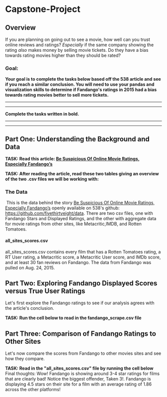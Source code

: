 # Capstone-Project
## Overview

If you are planning on going out to see a movie, how well can you trust online reviews and ratings? *Especially* if the same company showing the 
rating *also* makes money by selling movie tickets. Do they have a bias towards rating movies higher than they should be rated?

### Goal:

**Your goal is to complete the tasks below based off the 538 article and see if you reach a similar conclusion. You will need to use your pandas 
  and visualization skills to determine if Fandango's ratings in 2015 had a bias towards rating movies better to sell more tickets.**

---
---

**Complete the tasks written in bold.**

---
----

## Part One: Understanding the Background and Data


**TASK: Read this article: [Be Suspicious Of Online Movie Ratings, Especially Fandango’s](http://fivethirtyeight.com/features/fandango-movies-ratings/)**

**TASK: After reading the article, read these two tables giving an overview of the two .csv files we will be working with:**
​
### The Data
​
This is the data behind the story [Be Suspicious Of Online Movie Ratings, Especially Fandango’s](http://fivethirtyeight.com/features/fandango-movies-ratings/) 
openly available on 538's github: https://github.com/fivethirtyeight/data. There are two csv files, one with Fandango Stars and Displayed Ratings, 
and the other with aggregate data for movie ratings from other sites, like Metacritic,IMDB, and Rotten Tomatoes.
​
#### all_sites_scores.csv
all_sites_scores.csv contains every film that has a Rotten Tomatoes rating, a RT User rating, a Metacritic score, a Metacritic User score, and
IMDb score, and at least 30 fan reviews on Fandango. The data from Fandango was pulled on Aug. 24, 2015.

## Part Two: Exploring Fandango Displayed Scores versus True User Ratings

Let's first explore the Fandango ratings to see if our analysis agrees with the article's conclusion.

**TASK: Run the cell below to read in the fandango_scrape.csv file**

## Part Three: Comparison of Fandango Ratings to Other Sites

Let's now compare the scores from Fandango to other movies sites and see how they compare.

**TASK: Read in the "all_sites_scores.csv" file by running the cell below**
Final thoughts: Wow! Fandango is showing around 3-4 star ratings for films that are clearly bad! Notice the biggest offender, Taken 3!. Fandango is 
displaying 4.5 stars on their site for a film with an average rating of 1.86 across the other platforms!

